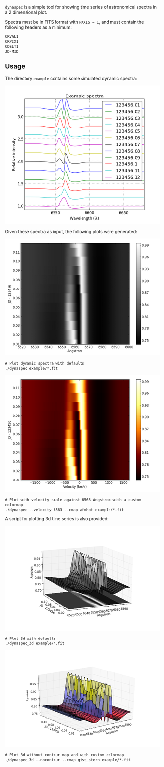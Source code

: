 `dynaspec` is a simple tool for showing time series of astronomical spectra
in a 2 dimensional plot.

Spectra must be in FITS format with `NAXIS = 1`, and must contain the following
headers as a minimum:

    CRVAL1
    CRPIX1
    CDELT1
    JD-MID


Usage
-----
The directory `example` contains some simulated dynamic spectra:

![Example spectra](example_spectra.png)

Given these spectra as input, the following plots were generated:

![Standard plot](example_gray.png)

    # Plot dynamic spectra with defaults
    ./dynaspec example/*.fit

![Velocity and custom colormap](example_velocity.png)

    # Plot with velocity scale against 6563 Angstrom with a custom colormap
    ./dynaspec --velocity 6563 --cmap afmhot example/*.fit

A script for plotting 3d time series is also provided:

![3d plot with defaults](example_3d.png)

    # Plot 3d with defaults
    ./dynaspec_3d example/*.fit

![3d plot without contour and custom colormap](example_3d_nocontour.png)

    # Plot 3d without contour map and with custom colormap
    ./dynaspec_3d --nocontour --cmap gist_stern example/*.fit
